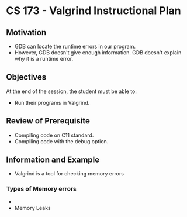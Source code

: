 # CS 173 - Valgrind Instructional Plan

## Motivation
- GDB can locate the runtime errors in our program.
- However, GDB doesn't give enough information. GDB doesn't explain why it is a runtime error.

## Objectives

At the end of the session, the student must be able to:
- Run their programs in Valgrind.

## Review of Prerequisite

* Compiling code on C11 standard.
* Compiling code with the debug option.

## Information and Example

* Valgrind is a tool for checking memory errors



### Types of Memory errors

* 
* Memory Leaks
